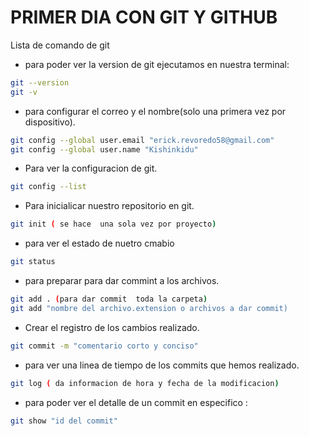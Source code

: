 # PRIMER DIA CON GIT Y GITHUB

Lista de comando de git
* para poder ver la version de git ejecutamos en nuestra terminal:

```bash 
git --version
git -v
```
* para configurar el correo y el nombre(solo una primera vez por dispositivo).

```bash
git config --global user.email "erick.revoredo58@gmail.com"
git config --global user.name "Kishinkidu"
```
* Para ver la configuracion de git.
```bash 
git config --list
```
* Para inicialicar nuestro repositorio en git.
```bash 
git init ( se hace  una sola vez por proyecto)
```
*  para ver el estado de nuetro cmabio
```bash
git status
```
* para preparar para dar commint a los archivos.

```bash
git add . (para dar commit  toda la carpeta)
git add "nombre del archivo.extension o archivos a dar commit)
```
* Crear el registro de los cambios realizado.
```bash 
git commit -m "comentario corto y conciso"
```
* para ver una linea de tiempo de los commits que hemos realizado.
```bash
git log ( da informacion de hora y fecha de la modificacion)
```
* para poder ver el detalle de un commit en especifico :
```bash 
git show "id del commit"
```
